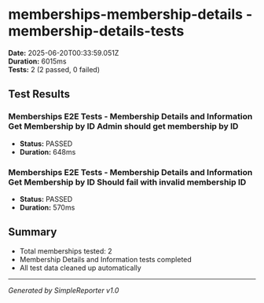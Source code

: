 # memberships-membership-details - membership-details-tests

**Date:** 2025-06-20T00:33:59.051Z  
**Duration:** 6015ms  
**Tests:** 2 (2 passed, 0 failed)

## Test Results


### Memberships E2E Tests - Membership Details and Information Get Membership by ID Admin should get membership by ID
- **Status:** PASSED
- **Duration:** 648ms



### Memberships E2E Tests - Membership Details and Information Get Membership by ID Should fail with invalid membership ID
- **Status:** PASSED
- **Duration:** 570ms



## Summary

- Total memberships tested: 2
- Membership Details and Information tests completed
- All test data cleaned up automatically

---
*Generated by SimpleReporter v1.0*
